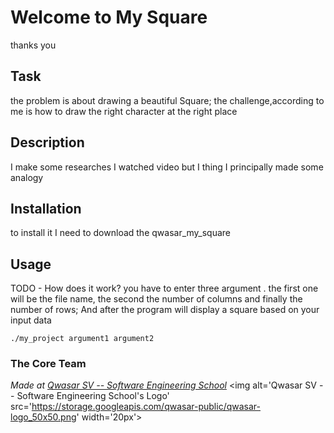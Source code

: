 # Welcome to My Square
thanks you
## Task

the problem is about drawing a beautiful Square;
the challenge,according to me is how to draw the right character at the right place
## Description

I make some researches I watched video but I thing I  principally made some analogy  

## Installation
to install it I need to download the qwasar_my_square
 

## Usage
TODO - How does it work?
you have to enter three argument . the first one will be the file name, the second the number of columns and finally the number of rows; And after the program will display a square based on your input data
```
./my_project argument1 argument2
```

### The Core Team


<span><i>Made at <a href='https://qwasar.io'>Qwasar SV -- Software Engineering School</a></i></span>
<span><img alt='Qwasar SV -- Software Engineering School's Logo' src='https://storage.googleapis.com/qwasar-public/qwasar-logo_50x50.png' width='20px'></span>
